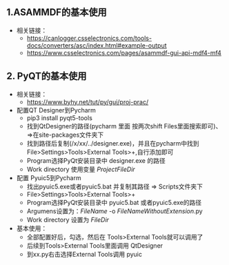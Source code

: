 ## 1.ASAMMDF的基本使用
* 相关链接：
  * https://canlogger.csselectronics.com/tools-docs/converters/asc/index.html#example-output
  * https://www.csselectronics.com/pages/asammdf-gui-api-mdf4-mf4
## 2. PyQT的基本使用
* 相关链接：
  * https://www.byhy.net/tut/py/gui/proj-prac/
* 配置QT Designer到Pycharm
  * pip3 install pyqt5-tools 
  * 找到QtDesigner的路径(pycharm 里面 按两次shift Files里面搜索即可)、 =>在site-packages文件夹下
  * 找到路径后复制(/x/xx/../designer.exe)，并且在pycharm中找到File>Settings>Tools>External Tools>+,自行添加即可
  * Program选择PyQt安装目录中 designer.exe 的路径
  * Work directory 使用变量 $ProjectFileDir$
* 配置 Pyuic5到Pycharm
  * 找出pyuic5.exe或者pyuic5.bat 并复制其路径 => Scripts文件夹下
  * File>Settings>Tools>External Tools>+
  * Program选择PyQt安装目录中 pyuic5.bat 或者pyuic5.exe的路径
  * Argumens设置为：$FileName$ -o $FileNameWithoutExtension$.py
  * Work directory 设置为 $FileDir$
* 基本使用：
  * 全部配置好后，勾选，然后在 Tools>External Tools就可以调用了
  * 后续到Tools>External Tools里面调用 QtDesigner
  * 到xx.py右击选择External Tools调用 pyuic